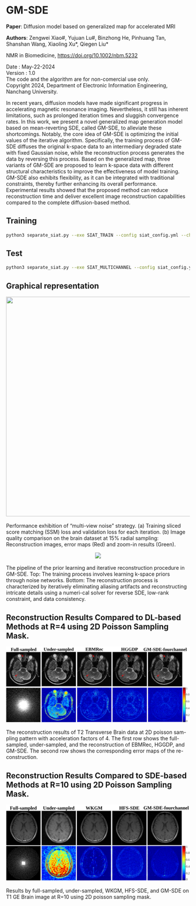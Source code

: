 # GM-SDE

**Paper**: Diffusion model based on generalized map for accelerated MRI

**Authors**: Zengwei Xiao#, Yujuan Lu#, Binzhong He, Pinhuang Tan, Shanshan Wang, Xiaoling Xu*, Qiegen Liu*   

NMR in Biomedicine, https://doi.org/10.1002/nbm.5232   

Date : May-22-2024  
Version : 1.0  
The code and the algorithm are for non-comercial use only.  
Copyright 2024, Department of Electronic Information Engineering, Nanchang University.  

In recent years, diffusion models have made significant progress in accelerating magnetic resonance imaging. Nevertheless, it still has inherent limitations, such as prolonged iteration times and sluggish convergence rates. In this work, we present a novel generalized map generation model based on mean-reverting SDE, called GM-SDE, to alleviate these shortcomings. Notably, the core idea of GM-SDE is optimizing the initial values of the iterative algorithm. Specifically, the training process of GM-SDE diffuses the original k-space data to an intermediary degraded state with fixed Gaussian noise, while the reconstruction process generates the data by reversing this process. Based on the generalized map, three variants of GM-SDE are proposed to learn k-space data with different structural characteristics to improve the effectiveness of model training. GM-SDE also exhibits flexibility, as it can be integrated with traditional constraints, thereby further enhancing its overall performance. Experimental results showed that the proposed method can reduce reconstruction time and deliver excellent image reconstruction capabilities compared to the complete diffusion-based method.    


## Training
```bash
python3 separate_siat.py --exe SIAT_TRAIN --config siat_config.yml --checkpoint your save path
```

## Test
```bash
python3 separate_siat.py --exe SIAT_MULTICHANNEL --config siat_config.yml --model hggdp --test
```


## Graphical representation
 <div align="center"><img src="https://github.com/yqx7150/GM-SDE/blob/main/png/fig1.png" width = "1000" height = "600">  </div>
 
Performance exhibition of “multi-view noise” strategy. (a) Training sliced score matching (SSM) loss and validation loss for each iteration. (b) Image quality comparison on the brain dataset at 15% radial sampling: Reconstruction images, error maps (Red) and zoom-in results (Green).

 <div align="center"><img src="https://github.com/yqx7150/GM-SDE/blob/main/png/Fig2.png"> </div>

The pipeline of the prior learning and iterative reconstruction procedure in GM-SDE. Top: The training process involves learning k-space priors through noise networks. Bottom: The reconstruction process is characterized by iteratively eliminating aliasing artifacts and reconstructing intricate details using a numeri-cal solver for reverse SDE, low-rank constraint, and data consistency.


## Reconstruction Results Compared to DL-based Methods at R=4 using 2D Poisson Sampling Mask.
<div align="center"><img src="https://github.com/yqx7150/GM-SDE/blob/main/png/Fig6.svg"> </div>

The reconstruction results of T2 Transverse Brain data at 2D poisson sam-pling pattern with acceleration factors of 4. The first row shows the full-sampled, under-sampled, and the reconstruction of EBMRec, HGGDP, and GM-SDE. The second row shows the corresponding error maps of the re-construction.


## Reconstruction Results Compared to SDE-based Methods at R=10 using 2D Poisson Sampling Mask.
<div align="center"><img src="https://github.com/yqx7150/GM-SDE/blob/main/png/Fig7.svg"> </div>

Results by full-sampled, under-sampled, WKGM, HFS-SDE, and GM-SDE on T1 GE Brain image at R=10 using 2D poisson sampling mask.







